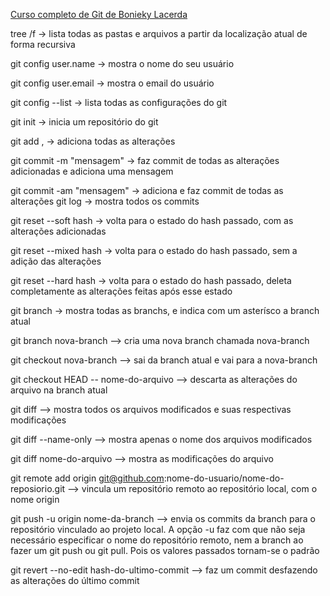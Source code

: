 [Curso completo de Git de Bonieky Lacerda](https://www.youtube.com/watch?v=OuOb1_qADBQ)

tree /f -> lista todas as pastas e arquivos a partir da localização atual de forma recursiva

git config user.name -> mostra o nome do seu usuário

git config user.email -> mostra o email do usuário

git config --list -> lista todas as configurações do git

git init -> inicia um repositório do git

git add , -> adiciona todas as alterações

git commit -m "mensagem" -> faz commit de todas as alterações adicionadas e adiciona uma mensagem

git commit -am "mensagem" -> adiciona e faz commit de todas as alterações
git log -> mostra todos os commits

git reset --soft hash -> volta para o estado do hash passado, com as alterações adicionadas

git reset --mixed hash -> volta para o estado do hash passado, sem a adição das alterações

git reset --hard hash -> volta para o estado do hash passado, deleta completamente as alterações feitas após esse estado

git branch -> mostra todas as branchs, e indica com um asterísco a branch atual

git branch nova-branch --> cria uma nova branch chamada nova-branch

git checkout nova-branch --> sai da branch atual e vai para a nova-branch

git checkout HEAD -- nome-do-arquivo --> descarta as alterações do arquivo na branch atual

git diff --> mostra todos os arquivos modificados e suas respectivas modificações

git diff --name-only --> mostra apenas o nome dos arquivos modificados

git diff nome-do-arquivo --> mostra as modificações do arquivo

git remote add origin git@github.com:nome-do-usuario/nome-do-reposiorio.git --> vincula um repositório remoto ao repositório local, com o nome origin

git push -u origin nome-da-branch --> envia os commits da branch para o repositório vinculado ao projeto local. A opção -u faz com que não seja necessário especificar o nome do repositório remoto, nem a branch ao fazer um git push ou git pull. Pois os valores passados tornam-se o padrão

git revert --no-edit hash-do-ultimo-commit --> faz um commit desfazendo as alterações do último commit